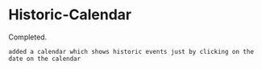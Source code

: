# Historic-Calendar


Completed.

`added a calendar which shows historic events just by clicking on the date on the calendar`

